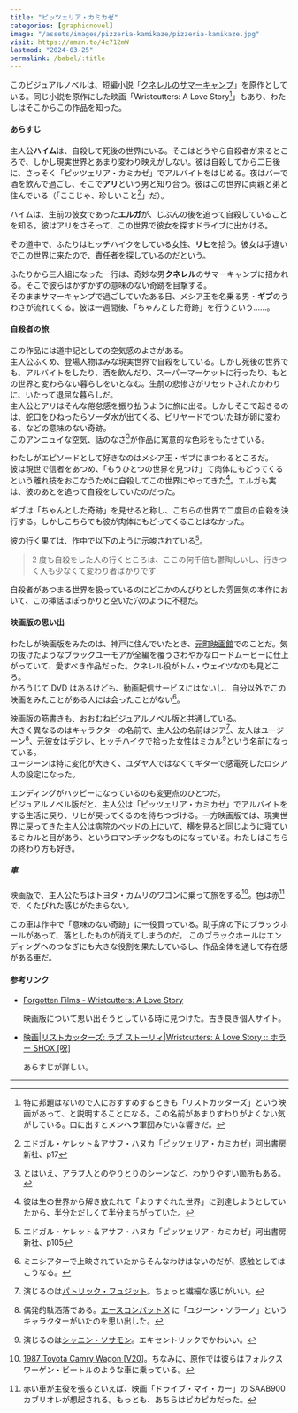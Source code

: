```yaml
---
title: "ピッツェリア・カミカゼ"
categories: [graphicnovel]
image: "/assets/images/pizzeria-kamikaze/pizzeria-kamikaze.jpg"
visit: https://amzn.to/4c712mW
lastmod: "2024-03-25"
permalink: /babel/:title
---
```


このビジュアルノベルは、短編小説「[クネレルのサマーキャンプ](https://amzn.to/4ara1Ox)」を原作としている。同じ小説を原作にした映画「Wristcutters: A Love Story[^1]」もあり、わたしはそこからこの作品を知った。

#### あらすじ

主人公**ハイム**は、自殺して死後の世界にいる。そこはどうやら自殺者が来るところで、しかし現実世界とあまり変わり映えがしない。彼は自殺してから二日後に、さっそく「ピッツェリア・カミカゼ」でアルバイトをはじめる。夜はバーで酒を飲んで過ごし、そこで**アリ**という男と知り合う。彼はこの世界に両親と弟と住んでいる（「ここじゃ、珍しいこと[^2]」だ）。

ハイムは、生前の彼女であった**エルガ**が、じぶんの後を追って自殺していることを知る。彼はアリをさそって、この世界で彼女を探すドライブに出かける。

その道中で、ふたりはヒッチハイクをしている女性、**リヒ**を拾う。彼女は手違いでこの世界に来たので、責任者を探しているのだという。

ふたりから三人組になった一行は、奇妙な男**クネレル**のサマーキャンプに招かれる。そこで彼らはかずかずの意味のない奇跡を目撃する。  
そのままサマーキャンプで過ごしていたある日、メシア王を名乗る男・**ギブ**のうわさが流れてくる。彼は一週間後、「ちゃんとした奇跡」を行うという……。

#### 自殺者の旅

この作品には道中記としての空気感のよさがある。  
主人公ふくめ、登場人物はみな現実世界で自殺をしている。しかし死後の世界でも、アルバイトをしたり、酒を飲んだり、スーパーマーケットに行ったり、もとの世界と変わらない暮らしをいとなむ。生前の悲惨さがリセットされたかわりに、いたって退屈な暮らしだ。  
主人公とアリはそんな倦怠感を振り払うように旅に出る。しかしそこで起きるのは、蛇口をひねったらソーダ水が出てくる、ビリヤードでついた球が卵に変わる、などの意味のない奇跡。  
このアンニュイな空気、話のなさ[^8]が作品に寓意的な色彩をもたせている。

わたしがエピソードとして好きなのはメシア王・ギブにまつわるところだ。  
彼は現世で信者をあつめ、「もうひとつの世界を見つけ」て肉体にもどってくるという離れ技をおこなうために自殺してこの世界にやってきた[^3]。エルガも実は、彼のあとを追って自殺をしていたのだった。

ギブは「ちゃんとした奇跡」を見せると称し、こちらの世界で二度目の自殺を決行する。しかしこちらでも彼が肉体にもどってくることはなかった。

彼の行く果ては、作中で以下のように示唆されている[^7]。

> 2 度も自殺をした人の行くところは、ここの何千倍も鬱陶しいし、行きつく人も少なくて変わり者ばかりです

自殺者があつまる世界を扱っているのにどこかのんびりとした雰囲気の本作において、この挿話はぽっかりと空いた穴のように不穏だ。

#### 映画版の思い出

わたしが映画版をみたのは、神戸に住んでいたとき、[元町映画館](https://www.motoei.com/)でのことだ。気の抜けたようなブラックユーモアが全編を覆うさわやかなロードムービーに仕上がっていて、愛すべき作品だった。クネレル役がトム・ウェイツなのも見どころ。  
かろうじて DVD はあるけども、動画配信サービスにはないし、自分以外でこの映画をみたことがある人には会ったことがない[^11]。

映画版の筋書きも、おおむねビジュアルノベル版と共通している。  
大きく異なるのはキャラクターの名前で、主人公の名前はジア[^10]、友人はユージーン[^4]、元彼女はデジレ、ヒッチハイクで拾った女性はミカル[^9]という名前になっている。  
ユージーンは特に変化が大きく、ユダヤ人ではなくてギターで感電死したロシア人の設定になった。

エンディングがハッピーになっているのも変更点のひとつだ。  
ビジュアルノベル版だと、主人公は「ピッツェリア・カミカゼ」でアルバイトをする生活に戻り、リヒが戻ってくるのを待ちつづける。一方映画版では、現実世界に戻ってきた主人公は病院のベッドの上にいて、横を見ると同じように寝ているミカルと目があう、というロマンチックなものになっている。わたしはこちらの終わり方も好き。

##### 車

映画版で、主人公たちはトヨタ・カムリのワゴンに乗って旅をする[^5]。色は赤[^6]で、くたびれた感じがたまらない。

この車は作中で「意味のない奇跡」に一役買っている。助手席の下にブラックホールがあって、落としたものが消えてしまうのだ。
このブラックホールはエンディングへのつなぎにも大きな役割を果たしているし、作品全体を通して存在感がある車だ。

#### 参考リンク

- [Forgotten Films - Wristcutters: A Love Story](https://www2.goshen.edu/~andrewpc/wristcutters.html)

  映画版について思い出そうとしている時に見つけた。古き良き個人サイト。

- [映画\|リストカッターズ: ラブ ストーリィ\|Wristcutters: A Love Story :: ホラー SHOX \[呪\]](http://curse.jp/misc-movie/20080320163911.html)

  あらすじが詳しい。

---

[^1]: 特に邦題はないので人におすすめするときも「リストカッターズ」という映画があって、と説明することになる。この名前があまりすわりがよくない気がしている。口に出すとメンヘラ軍団みたいな響きだ。
[^2]: エドガル・ケレット＆アサフ・ハヌカ「ピッツェリア・カミカゼ」河出書房新社、p17
[^3]: 彼は生の世界から解き放たれて「よりすぐれた世界」に到達しようとしていたから、半分ただしくて半分まちがっていた。
[^4]: 偶発的駄洒落である。[エースコンバット X](https://www.bandainamcoent.co.jp/cs/list/acecombat-x/index.php) に「ユジーン・ソラーノ」というキャラクターがいたのを思い出した。
[^5]: [1987 Toyota Camry Wagon \[V20\]](https://www.imcdb.org/vehicle_136234-Toyota-Camry-Wagon-V20-1987.html)。ちなみに、原作では彼らはフォルクスワーゲン・ビートルのような車に乗っている。
[^6]: 赤い車が主役を張るといえば、映画「ドライブ・マイ・カー」の SAAB900 カブリオレが想起される。もっとも、あちらはピカピカだった。
[^7]: エドガル・ケレット＆アサフ・ハヌカ「ピッツェリア・カミカゼ」河出書房新社、p105
[^8]: とはいえ、アラブ人とのやりとりのシーンなど、わかりやすい箇所もある。
[^9]: 演じるのは[シャニン・ソサモン](https://ja.wikipedia.org/wiki/%E3%82%B7%E3%83%A3%E3%83%8B%E3%83%B3%E3%83%BB%E3%82%BD%E3%82%B5%E3%83%A2%E3%83%B3)。エキセントリックでかわいい。
[^10]: 演じるのは[パトリック・フュジット](https://ja.wikipedia.org/wiki/%E3%83%91%E3%83%88%E3%83%AA%E3%83%83%E3%82%AF%E3%83%BB%E3%83%95%E3%83%A5%E3%82%B8%E3%83%83%E3%83%88)。ちょっと繊細な感じがいい。
[^11]: ミニシアターで上映されていたからそんなわけはないのだが、感触としてはこうなる。
